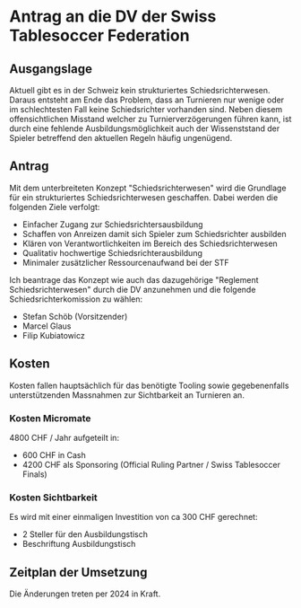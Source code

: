 # Antrag an die DV der Swiss Tablesoccer Federation

## Ausgangslage
Aktuell gibt es in der Schweiz kein strukturiertes Schiedsrichterwesen. Daraus entsteht am Ende das Problem, dass an Turnieren nur wenige oder im schlechtesten Fall keine Schiedsrichter vorhanden sind. Neben diesem offensichtlichen Misstand welcher zu Turnierverzögerungen führen kann, ist durch eine fehlende Ausbildungsmöglichkeit auch der Wissenststand der Spieler betreffend den aktuellen Regeln häufig ungenügend.

## Antrag
Mit dem unterbreiteten Konzept "Schiedsrichterwesen" wird die Grundlage für ein strukturiertes Schiedsrichterwesen geschaffen. Dabei werden die folgenden Ziele verfolgt:

- Einfacher Zugang zur Schiedsrichtersausbildung
- Schaffen von Anreizen damit sich Spieler zum Schiedsrichter ausbilden
- Klären von Verantwortlichkeiten im Bereich des Schiedsrichterwesen
- Qualitativ hochwertige Schiedsrichterausbildung
- Minimaler zusätzlicher Ressourcenaufwand bei der STF

Ich beantrage das Konzept wie auch das dazugehörige "Reglement Schiedsrichterwesen" durch die DV anzunehmen und die folgende Schiedsrichterkomission zu wählen:

- Stefan Schöb (Vorsitzender)
- Marcel Glaus
- Filip Kubiatowicz

## Kosten
Kosten fallen hauptsächlich für das benötigte Tooling sowie gegebenenfalls unterstützenden Massnahmen zur Sichtbarkeit an Turnieren an.

### Kosten Micromate
4800 CHF / Jahr aufgeteilt in:

- 600 CHF in Cash
- 4200 CHF als Sponsoring (Official Ruling Partner / Swiss Tablesoccer Finals)

### Kosten Sichtbarkeit
Es wird mit einer einmaligen Investition von ca 300 CHF gerechnet:

- 2 Steller für den Ausbildungstisch
- Beschriftung Ausbildungstisch


## Zeitplan der Umsetzung
Die Änderungen treten per 2024 in Kraft.

